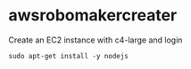 # awsrobomakercreater
Create an EC2 instance with c4-large and login
```
sudo apt-get install -y nodejs

```
